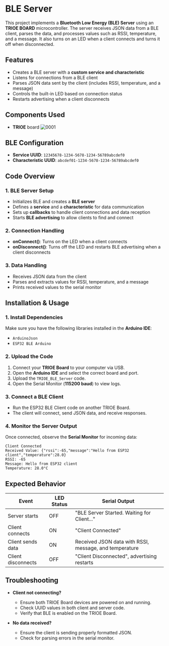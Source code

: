# BLE Server

This project implements a **Bluetooth Low Energy (BLE) Server** using an **TRIOE BOARD** microcontroller. The server receives JSON data from a BLE client, parses the data, and processes values such as RSSI, temperature, and a message. It also turns on an LED when a client connects and turns it off when disconnected.

## Features
- Creates a BLE server with a **custom service and characteristic**
- Listens for connections from a BLE client
- Parses JSON data sent by the client (includes RSSI, temperature, and a message)
- Controls the built-in LED based on connection status
- Restarts advertising when a client disconnects

## Components Used
- **TRIOE** board
 ![0001](https://github.com/user-attachments/assets/11ea821c-de2b-461b-b674-91809393be7c)

## BLE Configuration
- **Service UUID**: `12345678-1234-5678-1234-56789abcdef0`
- **Characteristic UUID**: `abcdef01-1234-5678-1234-56789abcdef0`

## Code Overview
### 1. BLE Server Setup
- Initializes BLE and creates a **BLE server**
- Defines a **service** and a **characteristic** for data communication
- Sets up **callbacks** to handle client connections and data reception
- Starts **BLE advertising** to allow clients to find and connect

### 2. Connection Handling
- **onConnect()**: Turns on the LED when a client connects
- **onDisconnect()**: Turns off the LED and restarts BLE advertising when a client disconnects

### 3. Data Handling
- Receives JSON data from the client
- Parses and extracts values for RSSI, temperature, and a message
- Prints received values to the serial monitor

## Installation & Usage
### 1. Install Dependencies
Make sure you have the following libraries installed in the **Arduino IDE**:
- `ArduinoJson`
- `ESP32 BLE Arduino`

### 2. Upload the Code
1. Connect your **TRIOE Board** to your computer via USB.
2. Open the **Arduino IDE** and select the correct board and port.
3. Upload the `TRIOE_BLE_Server` code.
4. Open the Serial Monitor (**115200 baud**) to view logs.

### 3. Connect a BLE Client
- Run the ESP32 BLE Client code on another TRIOE Board.
- The client will connect, send JSON data, and receive responses.

### 4. Monitor the Server Output
Once connected, observe the **Serial Monitor** for incoming data:
```
Client Connected
Received Value: {"rssi":-65,"message":"Hello from ESP32 client","temperature":28.0}
RSSI: -65
Message: Hello from ESP32 client
Temperature: 28.0°C
```

## Expected Behavior
| Event               | LED Status | Serial Output |
|--------------------|-----------|---------------|
| Server starts      | OFF       | "BLE Server Started. Waiting for Client..." |
| Client connects    | ON        | "Client Connected" |
| Client sends data  | ON        | Received JSON data with RSSI, message, and temperature |
| Client disconnects | OFF       | "Client Disconnected", advertising restarts |

## Troubleshooting
- **Client not connecting?**
  - Ensure both TRIOE Board devices are powered on and running.
  - Check UUID values in both client and server code.
  - Verify that BLE is enabled on the TRIOE Board.

- **No data received?**
  - Ensure the client is sending properly formatted JSON.
  - Check for parsing errors in the serial monitor.

